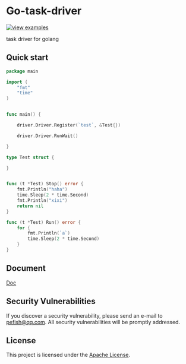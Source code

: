 # Go-task-driver

[![view examples](https://img.shields.io/badge/learn%20by-examples-0C8EC5.svg?style=for-the-badge&logo=go)](https://github.com/pefish/go-task-driver)

task driver for golang

## Quick start

```go
package main

import (
	"fmt"
	"time"
)


func main() {

	driver.Driver.Register(`test`, &Test{})

	driver.Driver.RunWait()

}

type Test struct {

}


func (t *Test) Stop() error {
	fmt.Println("haha")
	time.Sleep(2 * time.Second)
	fmt.Println("xixi")
	return nil
}

func (t *Test) Run() error {
	for {
		fmt.Println(`a`)
		time.Sleep(2 * time.Second)
	}
}

```

## Document

[Doc](https://godoc.org/github.com/pefish/go-task-driver)

## Security Vulnerabilities

If you discover a security vulnerability, please send an e-mail to [pefish@qq.com](mailto:pefish@qq.com). All security vulnerabilities will be promptly addressed.

## License

This project is licensed under the [Apache License](LICENSE).
